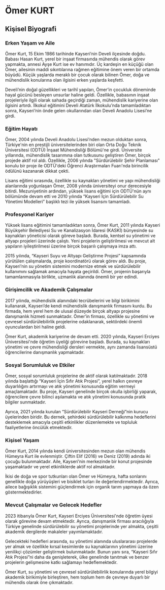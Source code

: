 # Ömer KURT

## Kişisel Biyografi

### Erken Yaşam ve Aile

Ömer Kurt, 15 Ekim 1986 tarihinde Kayseri’nin Develi ilçesinde doğdu. Babası Hasan Kurt, yerel bir inşaat firmasında mühendis olarak görev yapmakta, annesi Ayşe Kurt ise ev hanımıdır. Üç kardeşin en küçüğü olan Ömer, ailesinin maddi sıkıntılarına rağmen eğitimine önem veren bir ortamda büyüdü. Küçük yaşlarda meraklı bir çocuk olarak bilinen Ömer, doğa ve mühendislik konularına olan ilgisini erken yaşlarda keşfetti.

Develi’nin doğal güzellikleri ve tarihî yapıları, Ömer’in çocukluk döneminde hayal gücünü besleyen unsurlar haline geldi. Özellikle, babasının inşaat projeleriyle ilgili olarak sahada geçirdiği zaman, mühendislik kariyerine olan ilgisini artırdı. İlkokul eğitimini Develi Atatürk İlkokulu’nda tamamladıktan sonra, Kayseri’nin önde gelen okullarından olan Develi Anadolu Lisesi’ne girdi.

### Eğitim Hayatı

Ömer, 2004 yılında Develi Anadolu Lisesi’nden mezun olduktan sonra, Türkiye'nin en prestijli üniversitelerinden biri olan Orta Doğu Teknik Üniversitesi (ODTÜ) İnşaat Mühendisliği Bölümü'ne girdi. Üniversite yıllarında, mühendislik tasarımına olan tutkusunu geliştiren Ömer, birçok projede aktif rol aldı. Özellikle, 2006 yılında "Sürdürülebilir Şehir Planlaması" konulu bir proje ile ODTÜ'deki Öğrenci Araştırmaları Fuarı'nda birincilik ödülünü kazanarak dikkat çekti.

Lisans eğitimi sırasında, özellikle su kaynakları yönetimi ve yapı mühendisliği alanlarında yoğunlaşan Ömer, 2008 yılında üniversiteyi onur derecesiyle bitirdi. Mezuniyetinin ardından, yüksek lisans eğitimi için ODTÜ'nün aynı bölümünde devam etti ve 2010 yılında “Kayseri İçin Sürdürülebilir Su Yönetimi Modelleri” başlıklı tezi ile yüksek lisansını tamamladı.

### Profesyonel Kariyer

Yüksek lisans eğitimini tamamladıktan sonra, Ömer Kurt, 2011 yılında Kayseri Büyükşehir Belediyesi Su ve Kanalizasyon İdaresi (KASKİ) bünyesinde su kaynakları yöneticisi olarak göreve başladı. Burada, kentsel su yönetimi ve altyapı projeleri üzerinde çalıştı. Yeni projelerin geliştirilmesi ve mevcut alt yapıların iyileştirilmesi üzerine birçok başarılı çalışmaya imza attı.

2015 yılında, “Kayseri Suyu ve Altyapı Geliştirme Projesi” kapsamında yürütülen çalışmalarda, proje koordinatörü olarak görev aldı. Bu proje, Kayseri’nin su yönetim sistemini modernize etmek ve sürdürülebilir kullanımını sağlamak amacıyla hayata geçirildi. Ömer, projenin başarıyla tamamlanmasıyla birlikte, uzmanlık alanında önemli bir yer edindi.

### Girişimcilik ve Akademik Çalışmalar

2017 yılında, mühendislik alanındaki tecrübelerini ve bilgi birikimini kullanarak, Kayseri’de kendi mühendislik danışmanlık firmasını kurdu. Bu firmada, hem yerel hem de ulusal düzeyde birçok altyapı projesine danışmanlık hizmeti sunmaktadır. Ömer’in firması, özellikle su yönetimi ve çevresel sürdürülebilirlik projelerine odaklanarak, sektördeki önemli oyunculardan biri haline geldi.

Ömer Kurt, akademik kariyerine de devam etti. 2020 yılında, Kayseri Erciyes Üniversitesi'nde öğretim üyeliği görevine başladı. Burada, su kaynakları yönetimi ve çevre mühendisliği dersleri vermekte, aynı zamanda lisansüstü öğrencilerine danışmanlık yapmaktadır.

### Sosyal Sorumluluk ve Etkiler

Ömer, sosyal sorumluluk projelerine de aktif olarak katılmaktadır. 2018 yılında başlattığı “Kayseri İçin Sıfır Atık Projesi”, yerel halkın çevreye duyarlılığını artırmayı ve atık yönetimi konusunda eğitim vermeyi amaçlamaktadır. Bu proje, Kayseri genelinde birçok okulla işbirliği yaparak, öğrencilere çevre bilinci aşılamakta ve atık yönetimi konusunda pratik bilgiler sunmaktadır.

Ayrıca, 2021 yılında kurulan “Sürdürülebilir Kayseri Derneği”nin kurucu üyelerinden biridir. Bu dernek, şehirdeki sürdürülebilir kalkınma hedeflerini desteklemek amacıyla çeşitli etkinlikler düzenlemekte ve topluluk faaliyetlerine öncülük etmektedir.

### Kişisel Yaşam

Ömer Kurt, 2014 yılında kendi üniversitesinden mezun olan mühendis Hümeyra Kurt ile evlenmiştir. Çiftin Elif (2016) ve Deniz (2019) adında iki çocuğu bulunmaktadır. Aile, Kayseri’nin merkezinde bir konut projesinde yaşamaktadır ve yerel etkinliklerde aktif rol almaktadır.

İkisi de doğa ve spor tutkunları olan Ömer ve Hümeyra, hafta sonlarını genellikle doğa yürüyüşleri ve bisiklet turları ile değerlendirmektedir. Ayrıca, ailece bağışıklık sistemini güçlendirmek için organik tarım yapmaya da özen göstermektedirler.

### Mevcut Çalışmalar ve Gelecek Hedefler

2023 itibarıyla Ömer Kurt, Kayseri Erciyes Üniversitesi'nde öğretim üyesi olarak görevine devam etmektedir. Ayrıca, danışmanlık firması aracılığıyla Türkiye genelinde sürdürülebilir su yönetimi projelerinde yer almakta, çeşitli akademik dergilerde makaleler yayımlamaktadır.

Gelecekteki hedefleri arasında, su yönetimi alanında uluslararası projelerde yer almak ve özellikle kırsal kesimlerde su kaynaklarının yönetimi üzerine yenilikçi çözümler geliştirmek bulunmaktadır. Bunun yanı sıra, “Kayseri Sıfır Atık Projesi”ni daha da genişleterek, ülke genelinde tanıtmak ve benzer projelerin gelişmesine katkı sağlamayı hedeflemektedir.

Ömer Kurt, su yönetimi ve çevresel sürdürülebilirlik konularında yerel bilgiyi akademik birikimiyle birleştiren, hem toplum hem de çevreye duyarlı bir mühendis olarak öne çıkmaktadır.